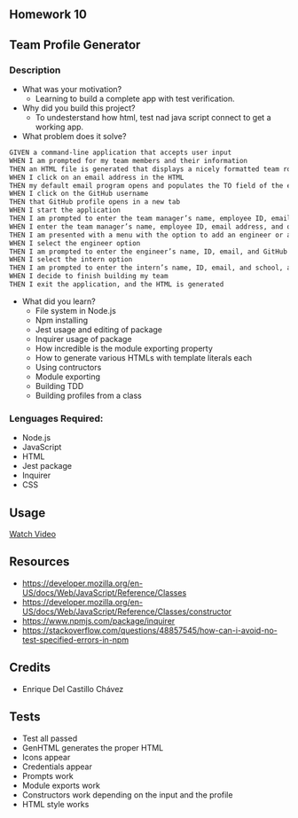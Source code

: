 ## Homework 10

## Team Profile Generator
### Description
- What was your motivation?
  - Learning to build a complete app with test verification.
- Why did you build this project?  
  - To undesterstand how html, test nad java script connect to get a working app.
- What problem does it solve?
```md
GIVEN a command-line application that accepts user input
WHEN I am prompted for my team members and their information
THEN an HTML file is generated that displays a nicely formatted team roster based on user input
WHEN I click on an email address in the HTML
THEN my default email program opens and populates the TO field of the email with the address
WHEN I click on the GitHub username
THEN that GitHub profile opens in a new tab
WHEN I start the application
THEN I am prompted to enter the team manager’s name, employee ID, email address, and office number
WHEN I enter the team manager’s name, employee ID, email address, and office number
THEN I am presented with a menu with the option to add an engineer or an intern or to finish building my team
WHEN I select the engineer option
THEN I am prompted to enter the engineer’s name, ID, email, and GitHub username, and I am taken back to the menu
WHEN I select the intern option
THEN I am prompted to enter the intern’s name, ID, email, and school, and I am taken back to the menu
WHEN I decide to finish building my team
THEN I exit the application, and the HTML is generated
```
- What did you learn?
  - File system in Node.js
  - Npm installing
  - Jest usage and editing of package
  - Inquirer usage of package
  - How incredible is the module exporting property
  - How to generate various HTMLs with template literals each
  - Using contructors
  - Module exporting
  - Building TDD
  - Building profiles from a class

### Lenguages Required:
- Node.js
- JavaScript
- HTML
- Jest package
- Inquirer
- CSS

## Usage

[Watch Video](https://drive.google.com/file/d/1-NXs_TK8IgSLudiFq8e8ed16WxSWqTNy/view)

## Resources
- https://developer.mozilla.org/en-US/docs/Web/JavaScript/Reference/Classes
- https://developer.mozilla.org/en-US/docs/Web/JavaScript/Reference/Classes/constructor
- https://www.npmjs.com/package/inquirer
- https://stackoverflow.com/questions/48857545/how-can-i-avoid-no-test-specified-errors-in-npm


## Credits
- Enrique Del Castillo Chávez

## Tests
- Test all passed
- GenHTML generates the proper HTML
- Icons appear
- Credentials appear
- Prompts work
- Module exports work
- Constructors work depending on the input and the profile
- HTML style works
